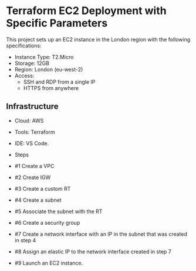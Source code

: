 # Terraform EC2 Deployment with Specific Parameters

This project sets up an EC2 instance in the London region with the following specifications:

- Instance Type: T2.Micro
- Storage: 12GB
- Region: London (eu-west-2)
- Access:
  - SSH and RDP from a single IP
  - HTTPS from anywhere

## Infrastructure

- Cloud: AWS
- Tools: Terraform
- IDE: VS Code.

- Steps

- #1 Create a VPC
- #2 Create IGW
- #3 Create a custom RT
- #4 Create a subnet
- #5 Associate the subnet with the RT
- #6 Create a security group
- #7 Create a network interface with an IP in the subnet that was created in step 4
- #8 Assign an elastic IP to the network interface created in step 7
- #9 Launch an EC2 instance.
